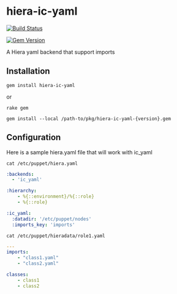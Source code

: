 # hiera-ic-yaml

[![Build Status](https://travis-ci.org/instaclick/hiera-ic-yaml.png?branch=master)](https://travis-ci.org/instaclick/hiera-ic-yaml)

[![Gem Version](https://badge.fury.io/rb/hiera-ic-yaml.svg)](http://badge.fury.io/rb/hiera-ic-yaml)

A Hiera yaml backend that support imports


## Installation

`gem install hiera-ic-yaml`

or

`rake gem`

`gem install --local /path-to/pkg/hiera-ic-yaml-{version}.gem`


## Configuration
Here is a sample hiera.yaml file that will work with ic_yaml


`cat /etc/puppet/hiera.yaml`
```yaml
:backends:
  - 'ic_yaml'

:hierarchy:
    - %{::environment}/%{::role}
    - %{::role}

:ic_yaml:
  :datadir: '/etc/puppet/nodes'
  :imports_key: 'imports'
```


`cat /etc/puppet/hieradata/role1.yaml`
```yaml
---
imports:
    - "class1.yaml"
    - "class2.yaml"

classes:
    - class1
    - class2
```

